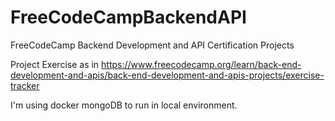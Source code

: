 # FreeCodeCampBackendAPI
FreeCodeCamp Backend Development and API Certification Projects

Project Exercise as in https://www.freecodecamp.org/learn/back-end-development-and-apis/back-end-development-and-apis-projects/exercise-tracker

I'm using docker mongoDB to run in local environment.

